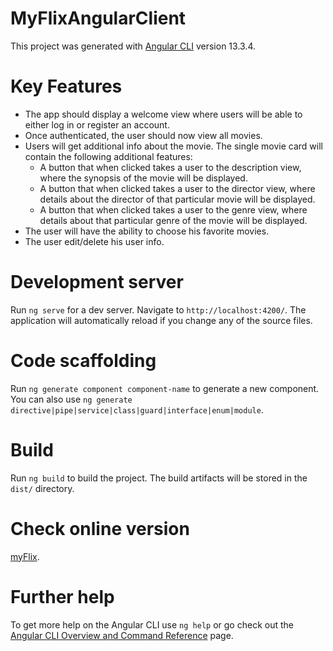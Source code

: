 # MyFlixAngularClient

This project was generated with [Angular CLI](https://github.com/angular/angular-cli) version 13.3.4.

# Key Features

- The app should display a welcome view where users will be able to either log in or register an
  account.
- Once authenticated, the user should now view all movies.
- Users will get additional info about the movie. The single movie card will contain the following
  additional features:
  - A button that when clicked takes a user to the description view, where the synopsis of the movie will be displayed.
  - A button that when clicked takes a user to the director view, where details about the
    director of that particular movie will be displayed.
  - A button that when clicked takes a user to the genre view, where details about that
    particular genre of the movie will be displayed.
- The user will have the ability to choose his favorite movies.
- The user edit/delete his user info.

# Development server

Run `ng serve` for a dev server. Navigate to `http://localhost:4200/`. The application will automatically reload if you change any of the source files.

# Code scaffolding

Run `ng generate component component-name` to generate a new component. You can also use `ng generate directive|pipe|service|class|guard|interface|enum|module`.

# Build

Run `ng build` to build the project. The build artifacts will be stored in the `dist/` directory.

# Check online version
[myFlix](https://tommasobenedetti.github.io/myFlix-Angular-client-2/).

# Further help

To get more help on the Angular CLI use `ng help` or go check out the [Angular CLI Overview and Command Reference](https://angular.io/cli) page.
